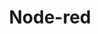 ---
draft: false
title: Node-red
content:
  id: node-red
  name: Node-red
  logo: /images/applications/automation/node-red/logo.png
  website: https://nodered.org/
  iframe_website: /website-iframe/applications/automation/node-red
  dashboardImage: /images/applications/automation/node-red/screenshot-1.jpg
  short_description: Node-RED is a low-code programming environment for event-driven applications.
  description: Node-RED is a programming tool for wiring together hardware devices, APIs and online services in new and interesting ways. Its browser-based editor makes it easy to wire together flows. It lets you draw a visual representation of how messages should flow through the application.
  features:
    - title: Browser-based flow editing
      description: Node-RED makes it easy to wire together flows using the wide range of nodes in the palette. Flows can be deployed to the runtime in a single click. JavaScript functions can be created using a rich text editor. A built-in library allows you to save useful functions, templates or flows for reuse.
    - title: Built on Node.js
      description: The light-weight runtime is built on Node.js, taking full advantage of its event-driven, non-blocking model. This makes it ideal to run at the edge of the network on low-cost hardware such as the Raspberry Pi as well as in the cloud. With over 225,000 modules in Node's package repository, it is easy to extend the range of palette nodes to add new capabilities.
    - title: Social development
      description: The flows created in Node-RED are stored using JSON which can be easily imported and exported for sharing with others. An online flow library allows you to share your best flows with the world.
    - title: Runs on low-cost hardware
      description: Node-RED takes full advantage of the Node.js event-driven, non-blocking model. This makes it ideal to run at the edge of the network on low-cost hardware such as the Raspberry Pi, as well as in the cloud.
  screenshots:
    - /images/applications/automation/node-red/screenshot-1.jpg
    - /images/applications/automation/node-red/screenshot-2.jpg
---